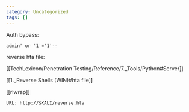 ```yaml
---
category: Uncategorized
tags: []
---
```


Auth bypass:

```
admin' or '1'='1'--
```

reverse hta file:

[[TechLexicon/Penetration Testing/Reference/7._Tools/Python#Server]]

[[1._Reverse Shells (WIN)#hta file]]

[[rlwrap]]

```
URL: http://$KALI/reverse.hta
```

